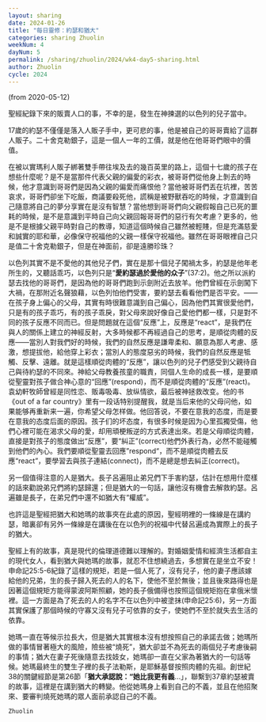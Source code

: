 ```yaml
---
layout: sharing
date: 2024-01-26
title: "每日靈修：約瑟和猶大"
categories: sharing Zhuolin
weekNum: 4
dayNum: 5
permalink: /sharing/zhuolin/2024/wk4-day5-sharing.html
author: Zhuolin
cycle: 2024
---
```

(from 2020-05-12)

聖經紀錄下來的販賣人口的事，不幸的是，發生在神揀選的以色列的兒子當中。  

17歲的約瑟不僅僅是落入人販子手中，更可悲的事，他是被自己的哥哥賣給了這群人販子。二十舍克勒銀子，這是一個人一年的工價，就是他在他哥哥們眼中的價值。  

在被以實瑪利人販子綁著雙手帶往埃及去的幾百英里的路上，這個十七歲的孩子在想些什麼呢？是不是當那件代表父親的偏愛的彩衣，被哥哥們從他身上剝去的時候，他才意識到哥哥們是因為父親的偏愛而痛恨他？當他被哥哥們丟在坑裡，苦苦哀求，哥哥們卻坐下吃飯，商議要殺死他，謊稱是被野獸吞吃的時候，才意識到自己隨意將自己的夢分享實在是沒有智慧？當他想到哥哥們向父親假報自己已死的噩耗的時候，是不是意識到平時自己向父親回報哥哥們的惡行有欠考慮？更多的，他是不是根據父親平時對自己的教導，知道這個時候自己雖然被輕賤，但是充滿慈愛和誠實的耶和華，必像保守祝福他的父親一樣保守祝福他。雖然在哥哥眼裡自己只是值二十舍克勒銀子，但是在神面前，卻是遠勝珍珠？  

以色列其實不是不愛他的其他兒子們，實在是那十個兒子闖禍太多，約瑟是他年老所生的，又聽話乖巧，以色列只是“**愛約瑟過於愛他的众子**”(37:2)。他之所以派約瑟去找他的哥哥們，是因為他的哥哥們跑到示劍附近去放羊。他們曾經在示劍闖下大禍，在那附近名聲狼藉，以色列怕他們受害，要約瑟去看看他們是否平安。—— 在孩子身上偏心的父母，其實有時很難意識到自己偏心，因為他們其實很愛他們，只是有的孩子乖巧，有的孩子乖戾，對父母來說好像自己愛他們都一樣，只是對不同的孩子反應不同而已。但是問題就在這個“反應”上，反應是“react”，是我們在與人的關係上建立的神經反射，大多時候都不再經過自己的思考，是順從肉體的反應——當別人對我們好的時候，我們的自然反應是謙卑柔和、願意為那人考慮、感激，想提拔他，給他穿上彩衣；當別人的態度惡劣的時候，我們的自然反應是牴觸、反擊、遠離。就是這樣順從肉體的“反應”，讓以色列的兒子們感受到父親待自己與待約瑟的不同來。神給父母教養孩童的職責，同個人生命的成長一樣，是要順從聖靈對孩子做合神心意的“回應”(respond)，而不是順從肉體的“反應”(react)。袁幼軒牧師曾經是同性恋、贩毒吸毒、放纵情欲，最后被神拯救改变。他的书《out of a far country》里有一段话特别提醒我，就是当后来他的父母问他，如果能够再重新来一遍，你希望父母怎样做。他回答说，不要在意我的态度，而是要在意我的态度后面的原因。孩子们的坏态度，有很多时候是因为心里孤獨受傷，他們心裡可能在渴求父母的愛，却用頑梗叛逆的方式表達出來。若是父母順從肉體，直接是對孩子的態度做出“反應”，要“糾正”(correct)他們外表行為，必然不能碰觸到他們的內心。我們要順從聖靈去回應”respond“，而不是順從肉體去反應“react”，要學習去與孩子連結(connect)，而不是總是想去糾正(correct)。  

   

另一個值得注意的人是猶大。長子呂遍阻止弟兄們下手害約瑟，估計在想用什麼樣的話來勸說弟兄們將約瑟歸還；但是猶大的一句話，讓他沒有機會去解救約瑟。呂遍雖是長子，在弟兄們中還不如猶大有“權威”。  

也許這是聖經把猶大和她瑪的故事夾在此處的原因，聖經明裡的一條線是在講約瑟，暗裏卻有另外一條線是在講後在在以色列的祝福中代替呂遍成為實際上的長子的猶大。  

聖經上有的故事，真是現代的倫理道德難以理解的。對婚姻愛情和經濟生活都自主的現代女人，看到猶大與她瑪的故事，就忍不住想繞過去，多想實在是坐立不安！申命記25:5-6紀錄了這樣的規矩，若是一個人死了，沒有兒子，他的妻子應該嫁給他的兄弟，生的長子歸入死去的人的名下，使他不至於無後；並且後來路得也是因著這個規矩方能得蒙波阿斯照顧，她的長子俄備得也按照這個規矩抱在拿俄米懷裡。這一方面是為了死去的人的名字不在以色列中被塗抹(申命記25:6)，另一方面其實保護了那個時候的守寡又沒有兒子可依靠的女子，使她們不至於就失去生活的依靠。  

她瑪一直在等候示拉長大，但是猶大其實根本沒有想按照自己的承諾去做；她瑪所做的事情冒著極大的風險，險些被“燒死”，猶大卻並不為死去的兩個兒子考慮後嗣的事情；猶大在妻子死後隨意去找妓女，她瑪卻一直在父家為著猶大的一句話等候。她瑪最終生的雙生子裡的長子法勒斯，是耶穌基督按照肉體的先祖。創世紀38的關鍵經節是第26節「**猶大承認說：“她比我更有義**...」，聯繫到37章約瑟被賣的故事，這裡是在講到猶大的轉變。他從她瑪身上看到自己的不義，並且在他招聚來、要審判燒死她瑪的眾人面前承認自己的不義。  

`Zhuolin`  
